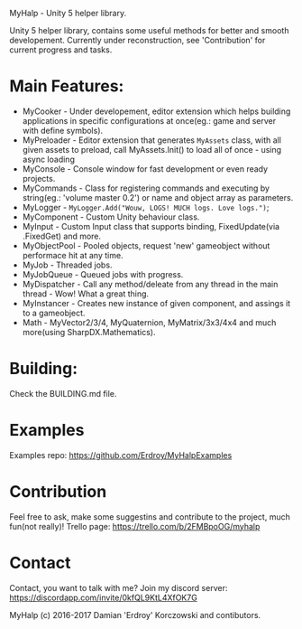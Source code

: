 MyHalp - Unity 5 helper library.

Unity 5 helper library, contains some useful methods for better and smooth developement.
Currently under reconstruction, see 'Contribution' for current progress and tasks.

# Main Features:
 - MyCooker - Under developement, editor extension which helps building applications in specific configurations at once(eg.: game and server with define symbols).
 - MyPreloader - Editor extension that generates `MyAssets` class, with all given assets to preload, call MyAssets.Init() to load all of  once - using async loading
 - MyConsole - Console window for fast development or even ready projects.
 - MyCommands - Class for registering commands and executing by string(eg.: 'volume master 0.2') or name and object array as parameters. 
 - MyLogger - `MyLogger.Add("Wouw, LOGS! MUCH logs. Love logs.")`;
 - MyComponent - Custom Unity behaviour class.
 - MyInput - Custom Input class that supports binding, FixedUpdate(via .FixedGet) and more.
 - MyObjectPool - Pooled objects, request 'new' gameobject without performace hit at any time.
 - MyJob - Threaded jobs.
 - MyJobQueue - Queued jobs with progress.
 - MyDispatcher - Call any method/deleate from any thread in the main thread - Wow! What a great thing.
 - MyInstancer - Creates new instance of given component, and assings it to a gameobject.
 - Math - MyVector2/3/4, MyQuaternion, MyMatrix/3x3/4x4 and much more(using SharpDX.Mathematics).

# Building:
Check the BUILDING.md file.

# Examples
Examples repo: https://github.com/Erdroy/MyHalpExamples

# Contribution
Feel free to ask, make some suggestins and contribute to the project, much fun(not really)!
Trello page: https://trello.com/b/2FMBpoOG/myhalp

# Contact
Contact, you want to talk with me? Join my discord server:
https://discordapp.com/invite/0kfQL9KtL4XfOK7G

MyHalp (c) 2016-2017 Damian 'Erdroy' Korczowski and contibutors.
